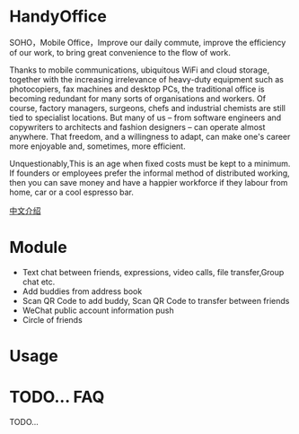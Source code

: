 # HandyOffice
SOHO，Mobile Office，Improve our daily commute, improve the efficiency of our work, to bring great convenience to the flow of work.

Thanks to mobile communications, ubiquitous WiFi and cloud storage, together with the increasing irrelevance of heavy-duty equipment such as photocopiers, fax machines and desktop PCs, the traditional office is becoming redundant for many sorts of organisations and workers. Of course, factory managers, surgeons, chefs and industrial chemists are still tied to specialist locations. But many of us – from software engineers and copywriters to architects and fashion designers – can operate almost anywhere. That freedom, and a willingness to adapt, can make one's career more enjoyable and, sometimes, more efficient.

Unquestionably,This is an age when fixed costs must be kept to a minimum. If founders or employees prefer the informal method of distributed working, then you can save money and have a happier workforce if they labour from home, car or a cool espresso bar.

[中文介绍](https://github.com/ReadyGeek/HandyOffice) 

Module
====
-  Text chat between friends, expressions, video calls, file transfer,Group chat etc. 
-  Add buddies from address book
-  Scan QR Code to add buddy, Scan QR Code to transfer between friends
-  WeChat public account information push
-  Circle of friends

Usage
====  
 TODO...
FAQ 
====  
 TODO...
